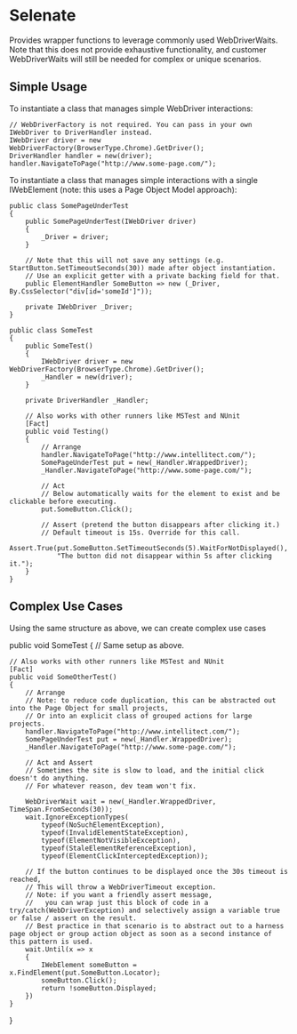 Selenate
==========
Provides wrapper functions to leverage commonly used WebDriverWaits. Note that this does not provide exhaustive functionality, and customer WebDriverWaits will still be needed for complex or unique scenarios.

Simple Usage
-----
To instantiate a class that manages simple WebDriver interactions:
```
// WebDriverFactory is not required. You can pass in your own IWebDriver to DriverHandler instead.
IWebDriver driver = new WebDriverFactory(BrowserType.Chrome).GetDriver();
DriverHandler handler = new(driver);
handler.NavigateToPage("http://www.some-page.com/");
```

To instantiate a class that manages simple interactions with a single IWebElement (note: this uses a Page Object Model approach):
```
public class SomePageUnderTest
{
    public SomePageUnderTest(IWebDriver driver)
    {
        _Driver = driver;
    }

    // Note that this will not save any settings (e.g. StartButton.SetTimeoutSeconds(30)) made after object instantiation.
    // Use an explicit getter with a private backing field for that.
    public ElementHandler SomeButton => new (_Driver, By.CssSelector("div[id='someId']"));

    private IWebDriver _Driver;
}

public class SomeTest
{
    public SomeTest()
    {
        IWebDriver driver = new WebDriverFactory(BrowserType.Chrome).GetDriver();
        _Handler = new(driver);
    }

    private DriverHandler _Handler;

    // Also works with other runners like MSTest and NUnit
    [Fact]
    public void Testing()
    {
        // Arrange
        handler.NavigateToPage("http://www.intellitect.com/");
        SomePageUnderTest put = new(_Handler.WrappedDriver);
        _Handler.NavigateToPage("http://www.some-page.com/");

        // Act
        // Below automatically waits for the element to exist and be clickable before executing.
        put.SomeButton.Click();

        // Assert (pretend the button disappears after clicking it.)
        // Default timeout is 15s. Override for this call.
        Assert.True(put.SomeButton.SetTimeoutSeconds(5).WaitForNotDisplayed(),
            "The button did not disappear within 5s after clicking it.");
    }
}

```

Complex Use Cases
-----
Using the same structure as above, we can create complex use cases

public void SomeTest
{
    // Same setup as above.

    // Also works with other runners like MSTest and NUnit
    [Fact]
    public void SomeOtherTest()
    {
        // Arrange
        // Note: to reduce code duplication, this can be abstracted out into the Page Object for small projects,
        // Or into an explicit class of grouped actions for large projects.
        handler.NavigateToPage("http://www.intellitect.com/");
        SomePageUnderTest put = new(_Handler.WrappedDriver);
        _Handler.NavigateToPage("http://www.some-page.com/");

        // Act and Assert
        // Sometimes the site is slow to load, and the initial click doesn't do anything.
        // For whatever reason, dev team won't fix.

        WebDriverWait wait = new(_Handler.WrappedDriver, TimeSpan.FromSeconds(30));
        wait.IgnoreExceptionTypes(
            typeof(NoSuchElementException),
            typeof(InvalidElementStateException),
            typeof(ElementNotVisibleException),
            typeof(StaleElementReferenceException),
            typeof(ElementClickInterceptedException));
        
        // If the button continues to be displayed once the 30s timeout is reached,
        // This will throw a WebDriverTimeout exception.
        // Note: if you want a friendly assert message,
        //   you can wrap just this block of code in a try/catch(WebDriverException) and selectively assign a variable true or false / assert on the result.
        // Best practice in that scenario is to abstract out to a harness page object or group action object as soon as a second instance of this pattern is used.
        wait.Until(x => x
        {
            IWebElement someButton = x.FindElement(put.SomeButton.Locator);
            someButton.Click();
            return !someButton.Displayed;
        })
    }
}